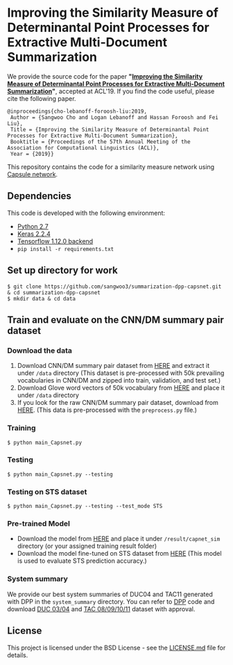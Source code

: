 # Improving the Similarity Measure of Determinantal Point Processes for Extractive Multi-Document Summarization

We provide the source code for the paper **"[Improving the Similarity Measure of Determinantal Point Processes for Extractive Multi-Document Summarization](https://arxiv.org/abs/1906.00072)"**, accepted at ACL'19. If you find the code useful, please cite the following paper. 

    @inproceedings{cho-lebanoff-foroosh-liu:2019,
     Author = {Sangwoo Cho and Logan Lebanoff and Hassan Foroosh and Fei Liu},
     Title = {Improving the Similarity Measure of Determinantal Point Processes for Extractive Multi-Document Summarization},
     Booktitle = {Proceedings of the 57th Annual Meeting of the Association for Computational Linguistics (ACL)},
     Year = {2019}}

This repository contains the code for a similarity measure network using [Capsule network](https://github.com/XifengGuo/CapsNet-Keras).

## Dependencies
This code is developed with the following environment:
- [Python 2.7](https://www.anaconda.com/download/)
- [Keras 2.2.4](https://keras.io/)
- [Tensorflow 1.12.0 backend](https://www.tensorflow.org/install)
- `pip install -r requirements.txt`

## Set up directory for work
```
$ git clone https://github.com/sangwoo3/summarization-dpp-capsnet.git & cd summarization-dpp-capsnet
$ mkdir data & cd data
```

## Train and evaluate on the CNN/DM summary pair dataset
### Download the data
1. Download CNN/DM summary pair dataset from [HERE](https://drive.google.com/file/d/1GyvIHzoTat0xSZsdYJjocLji4eNnQ6NW/view?usp=sharing) and extract it under `/data` directory (This dataset is pre-processed with 50k prevailing vocabularies in CNN/DM and zipped into train, validation, and test set.)
2. Download Glove word vectors of 50k vocabulary from [HERE](https://drive.google.com/file/d/1IpVT7LQ73_yqPYHaHHIAJ2iWPva0x2Uv/view?usp=sharing) and place it under `/data` directory
3. If you look for the raw CNN/DM summary pair dataset, download from [HERE](https://drive.google.com/file/d/1_c4AqnEct0HMg0VOWqupcO0_ijn-fJb0/view?usp=sharing). (This data is pre-processed with the `preprocess.py` file.)

### Training
`$ python main_Capsnet.py`

### Testing
`$ python main_Capsnet.py --testing`

### Testing on STS dataset
`$ python main_Capsnet.py --testing --test_mode STS`

### Pre-trained Model
- Download the model from [HERE](https://drive.google.com/file/d/11-Bc_BhBFRDTUWhM3ihiCm385GGkGWzZ/view?usp=sharing) and place it under `/result/capnet_sim` directory (or your assigned training result folder)
- Download the model fine-tuned on STS dataset from [HERE](https://drive.google.com/file/d/1LR6MncA2ViNVQqcMxxFR6fAYMUaoA6Rs/view?usp=sharing) (This model is used to evaluate STS prediction accuracy.)


### System summary
We provide our best system summaries of DUC04 and TAC11 generated with DPP in the `system_summary` directory.
You can refer to [DPP](https://www.alexkulesza.com/) code and download [DUC 03/04](https://duc.nist.gov/) and [TAC 08/09/10/11](https://tac.nist.gov/data/index.html) dataset with approval.

## License

This project is licensed under the BSD License - see the [LICENSE.md](LICENSE.md) file for details.


